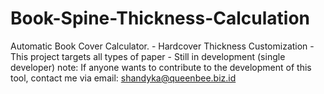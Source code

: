 # Book-Spine-Thickness-Calculation
Automatic Book Cover Calculator. - Hardcover Thickness Customization - This project targets all types of paper - Still in development (single developer) note: If anyone wants to contribute to the development of this tool, contact me via email: shandyka@queenbee.biz.id
